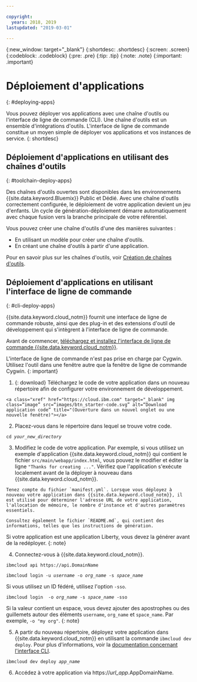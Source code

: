 ```yaml
---

copyright:
  years: 2018, 2019
lastupdated: "2019-03-01"

---
```


{:new_window: target="_blank"}
{:shortdesc: .shortdesc}
{:screen: .screen}
{:codeblock: .codeblock}
{:pre: .pre}
{:tip: .tip}
{:note: .note}
{:important: .important}

# Déploiement d'applications
{: #deploying-apps}

Vous pouvez déployer vos applications avec une chaîne d'outils ou l'interface de ligne de commande (CLI). Une chaîne d'outils est un ensemble d'intégrations d'outils. L'interface de ligne de commande constitue un moyen simple de déployer vos applications et vos instances de service.
{: shortdesc}

## Déploiement d'applications en utilisant des chaînes d'outils
{: #toolchain-deploy-apps}

Des chaînes d'outils ouvertes sont disponibles dans les environnements {{site.data.keyword.Bluemix}} Public et Dédié. Avec une chaîne d'outils correctement configurée, le déploiement de votre application devient un jeu d'enfants. Un cycle de génération-déploiement démarre automatiquement avec chaque fusion vers la branche principale de votre référentiel.

Vous pouvez créer une chaîne d'outils d'une des manières suivantes :
* En utilisant un modèle pour créer une chaîne d'outils.
* En créant une chaîne d'outils à partir d'une application.

Pour en savoir plus sur les chaînes d'outils, voir [Création de chaînes d'outils](/docs/services/ContinuousDelivery/toolchains_working.html#toolchains_getting_started).

## Déploiement d'applications en utilisant l'interface de ligne de commande
{: #cli-deploy-apps}

{{site.data.keyword.cloud_notm}} fournit une interface de ligne de commande robuste, ainsi que des plug-in et des extensions d'outil de développement qui s'intègrent à l'interface de ligne de commande.

Avant de commencer, [téléchargez et installez l'interface de ligne de commande {{site.data.keyword.cloud_notm}}](/docs/cli/index.html).

L'interface de ligne de commande n'est pas prise en charge par Cygwin. Utilisez l'outil dans une fenêtre autre que la fenêtre de ligne de commande Cygwin.
{: important}

  1. {: download} Téléchargez le code de votre application dans un nouveau répertoire afin de configurer votre environnement de développement.

    <a class="xref" href="https://cloud.ibm.com" target="_blank" img class=“image” src=“images/btn_starter-code.svg” alt=“Download application code” title="(Ouverture dans un nouvel onglet ou une nouvelle fenêtre)"></a>

  2. Placez-vous dans le répertoire dans lequel se trouve votre code.

  <pre class="pre"><code class="hljs">cd <var class="keyword varname">your_new_directory</var></code></pre>

  3.  Modifiez le code de votre application. Par exemple, si vous utilisez un exemple d'application {{site.data.keyword.cloud_notm}} qui contient le fichier `src/main/webapp/index.html`, vous pouvez le modifier et éditer la ligne `"Thanks for creating ..."`. Vérifiez que l'application s'exécute localement avant de la déployer à nouveau dans {{site.data.keyword.cloud_notm}}.

    Tenez compte du fichier `manifest.yml`. Lorsque vous déployez à nouveau votre application dans {{site.data.keyword.cloud_notm}}, il est utilisé pour déterminer l'adresse URL de votre application, l'allocation de mémoire, le nombre d'instance et d'autres paramètres essentiels.

    Consultez également le fichier `README.md`, qui contient des informations, telles que les instructions de génération.

  Si votre application est une application Liberty, vous devez la générer avant de la redéployer.
  {: note}

  4. Connectez-vous à {{site.data.keyword.cloud_notm}}.

  <pre class="pre"><code class="hljs">ibmcloud api https://api.<span class="keyword" data-hd-keyref="DomainName">DomainName</span></code></pre>

  <pre class="pre"><code class="hljs">ibmcloud login -u <var class="keyword varname" data-hd-keyref="user_ID">username</var> -o <var class="keyword varname" data-hd-keyref="org_name">org_name</var> -s <var class="keyword varname" data-hd-keyref="space_name">space_name</var></code></pre>

  Si vous utilisez un ID fédéré, utilisez l'option `-sso`.

  <pre class="pre"><code class="hljs">ibmcloud login  -o <var class="keyword varname" data-hd-keyref="org_name">org_name</var> -s <var class="keyword varname" data-hd-keyref="space_name">space_name</var> -sso</code></pre>

  Si la valeur contient un espace, vous devez ajouter des apostrophes ou des guillemets autour des éléments `username`, `org_name` et `space_name`. Par exemple, `-o "my org"`.
  {: note}

  5. A partir du nouveau répertoire, déployez votre application dans {{site.data.keyword.cloud_notm}} en utilisant la commande `ibmcloud dev deploy`. Pour plus d'informations, voir la [documentation concernant l'interface CLI](/docs/cli/idt/commands.html#deploy).

  <pre class="pre"><code class="hljs">ibmcloud dev deploy <var class="keyword varname" data-hd-keyref="app_name">app_name</var></code></pre>

  6. Accédez à votre application via https://<var class="keyword varname" data-hd-keyref="app_url">url_app</var>.<span class="keyword" data-hd-keyref="APPDomain">AppDomainName</span>.
